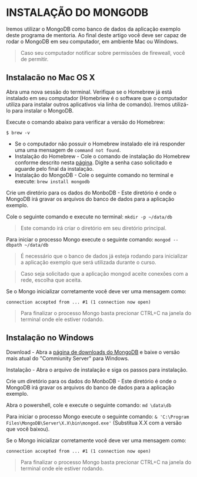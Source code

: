 # INSTALAÇÃO DO MONGODB

Iremos utilizar o MongoDB como banco de dados da aplicação exemplo deste programa de mentoria. Ao final deste artigo você deve ser capaz de rodar o MongoDB em seu computador, em ambiente Mac ou Windows.

> Caso seu computador notificar sobre permissões de fireweall, você de permitir.

## Instalacão no Mac OS X

Abra uma nova sessão do terminal.
Verifique se o Homebrew já está instalado em seu computador (Homebriew é o software que o computador utiliza para instalar outros aplicativos via linha de comando). Iremos utilizá-lo para instalar o MongoDB.

Execute o comando abaixo para verificar a versão do Homebrew:

`$ brew -v`

- Se o computador não possuir o Homebrew instalado ele irá responder uma uma mensagem de `command not found`.
- Instalação do Homebrew - Cole o comando de instalação do Homebrew conforme descrito nesta [página](https://brew.sh/). Digite a senha caso solicitado e aguarde pelo final da instalação.
- Instalação do MongoDB - Cole o seguinte comando no terminal e execute: `brew install mongodb`

Crie um diretório para os dados do MonboDB - Este diretório é onde o MongoDB irá gravar os arquivos do banco de dados para a aplicação exemplo.

Cole o seguinte comando e execute no terminal: `mkdir -p ~/data/db`

> Este comando irá criar o diretório em seu diretório principal.

Para iniciar o processo Mongo execute o seguinte comando: `mongod --dbpath ~/data/db`

> É necessário que o banco de dados já esteja rodando para inicializar a aplicação exemplo que será utilizada durante o curso.

> Caso seja solicitado que a aplicação mongod aceite conexões com a rede, escolha que aceita.

Se o Mongo inicializar corretamente você deve ver uma mensagem como:

`connection accepted from ... #1 (1 connection now open)`

> Para finalizar o processo Mongo basta precionar CTRL+C na janela do terminal onde ele estiver rodando.

## Instalação no Windows

Download - Abra a [página de downloads do MongoDB](https://www.mongodb.com/download-center) e baixe o versão mais atual do "Commiunity Server" para Windows.

Instalação - Abra o arquivo de instalação e siga os passos para instalação.

Crie um diretório para os dados do MonboDB - Este diretório é onde o MongoDB irá gravar os arquivos do banco de dados para a aplicação exemplo.

Abra o powershell, cole e execute o seguinte comando: `md \data\db`

Para iniciar o processo Mongo execute o seguinte comando: `& 'C:\Program Files\MongoDB\Server\X.X\bin\mongod.exe'` (Substitua X.X com a versão que você baixou).

Se o Mongo inicializar corretamente você deve ver uma mensagem como:

`connection accepted from ... #1 (1 connection now open)`

> Para finalizar o processo Mongo basta precionar CTRL+C na janela do terminal onde ele estiver rodando.
